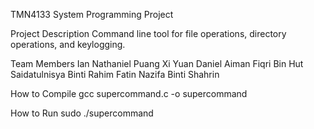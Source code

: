 TMN4133 System Programming Project

Project Description
Command line tool for file operations, directory operations, and keylogging.

Team Members
Ian Nathaniel Puang Xi Yuan
Daniel Aiman Fiqri Bin Hut
Saidatulnisya Binti Rahim
Fatin Nazifa Binti Shahrin

How to Compile
gcc supercommand.c -o supercommand

How to Run
sudo ./supercommand 
